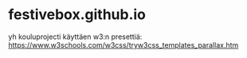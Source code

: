 # festivebox.github.io
yh kouluprojecti käyttäen w3:n presettiä: https://www.w3schools.com/w3css/tryw3css_templates_parallax.htm
